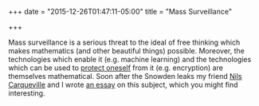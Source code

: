 +++
date = "2015-12-26T01:47:11-05:00"
title = "Mass Surveillance"

+++

Mass surveillance is a serious threat to the ideal of free thinking which makes mathematics (and other beautiful things) possible. Moreover, the technologies which enable it (e.g. machine learning) and the technologies which can be used to [protect oneself](https://ssd.eff.org/en) from it (e.g. encryption) are themselves mathematical. Soon after the Snowden leaks my friend [Nils Carqueville](http://nils.carqueville.net/) and I wrote [an essay](http://nils.carqueville.net/MassSurveillanceEssay.pdf) on this subject, which you might find interesting.